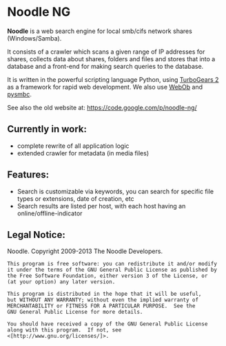 Noodle NG
=========

**Noodle** is a web search engine for local smb/cifs network shares (Windows/Samba).

It consists of  a crawler which scans a given range of IP addresses for shares, collects data about shares, folders and files and stores that into a database and a front-end for making search queries to the database.

It is written in the powerful scripting language Python, using [TurboGears 2](http://www.turbogears.org/2.0/) as a framework for rapid web development.
We also use [WebOb](http://pypi.python.org/pypi/WebOb) and [pysmbc](http://pypi.python.org/pypi/pysmbc).

See also the old website at: https://code.google.com/p/noodle-ng/

Currently in work:
------------------

  * complete rewrite of all application logic
  * extended crawler for metadata (in media files)

Features:
---------

  * Search is customizable via keywords, you can search for specific file types or extensions, date of creation, etc
  * Search results are listed per host, with each host having an online/offline-indicator

Legal Notice:
-------------

Noodle. Copyright 2009-2013 The Noodle Developers.

    This program is free software: you can redistribute it and/or modify
    it under the terms of the GNU General Public License as published by
    the Free Software Foundation, either version 3 of the License, or
    (at your option) any later version.

    This program is distributed in the hope that it will be useful,
    but WITHOUT ANY WARRANTY; without even the implied warranty of
    MERCHANTABILITY or FITNESS FOR A PARTICULAR PURPOSE.  See the
    GNU General Public License for more details.

    You should have received a copy of the GNU General Public License
    along with this program.  If not, see <[http://www.gnu.org/licenses/]>.
